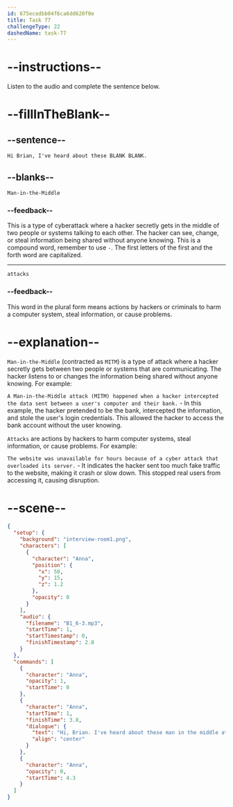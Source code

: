 ```yaml
---
id: 675ecedbb04f6ca6dd620f0e
title: Task 77
challengeType: 22
dashedName: task-77
---
```


<!-- (Audio) Anna: Hi Brian, I've heard about these Man-in-the-Middle attacks. -->

# --instructions--

Listen to the audio and complete the sentence below.

# --fillInTheBlank--

## --sentence--

`Hi Brian, I've heard about these BLANK BLANK.`

## --blanks--

`Man-in-the-Middle`

### --feedback--

This is a type of cyberattack where a hacker secretly gets in the middle of two people or systems talking to each other. The hacker can see, change, or steal information being shared without anyone knowing. This is a compound word, remember to use `-`. The first letters of the first and the forth word are capitalized.

---

`attacks`

### --feedback--

This word in the plural form means actions by hackers or criminals to harm a computer system, steal information, or cause problems.

# --explanation--

`Man-in-the-Middle` (contracted as `MITM`) is a type of attack where a hacker secretly gets between two people or systems that are communicating. The hacker listens to or changes the information being shared without anyone knowing. For example:

`A Man-in-the-Middle attack (MITM) happened when a hacker intercepted the data sent between a user's computer and their bank.` - In this example, the hacker pretended to be the bank, intercepted the information, and stole the user's login credentials. This allowed the hacker to access the bank account without the user knowing.

`Attacks` are actions by hackers to harm computer systems, steal information, or cause problems. For example:

`The website was unavailable for hours because of a cyber attack that overloaded its server.` - It indicates the hacker sent too much fake traffic to the website, making it crash or slow down. This stopped real users from accessing it, causing disruption.

# --scene--

```json
{
  "setup": {
    "background": "interview-room1.png",
    "characters": [
      {
        "character": "Anna",
        "position": {
          "x": 50,
          "y": 15,
          "z": 1.2
        },
        "opacity": 0
      }
    ],
    "audio": {
      "filename": "B1_6-3.mp3",
      "startTime": 1,
      "startTimestamp": 0,
      "finishTimestamp": 2.8
    }
  },
  "commands": [
    {
      "character": "Anna",
      "opacity": 1,
      "startTime": 0
    },
    {
      "character": "Anna",
      "startTime": 1,
      "finishTime": 3.8,
      "dialogue": {
        "text": "Hi, Brian. I've heard about these man in the middle attacks.",
        "align": "center"
      }
    },
    {
      "character": "Anna",
      "opacity": 0,
      "startTime": 4.3
    }
  ]
}
```
